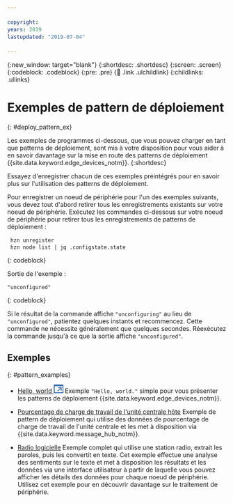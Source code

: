 ```yaml
---

copyright:
years: 2019
lastupdated: "2019-07-04"

---
```


{:new_window: target="blank"}
{:shortdesc: .shortdesc}
{:screen: .screen}
{:codeblock: .codeblock}
{:pre: .pre}
{:child: .link .ulchildlink}
{:childlinks: .ullinks}

# Exemples de pattern de déploiement
{: #deploy_pattern_ex}

Les exemples de programmes ci-dessous, que vous pouvez charger en tant que patterns de déploiement, sont mis à votre disposition pour vous aider à en savoir davantage sur la mise en route des patterns de déploiement {{site.data.keyword.edge_devices_notm}}.
{:shortdesc}

Essayez d'enregistrer chacun de ces exemples préintégrés pour en savoir plus sur l'utilisation des patterns de déploiement.

Pour enregistrer un noeud de périphérie pour l'un des exemples suivants, vous devez tout d'abord retirer tous les enregistrements existants sur votre noeud de périphérie. Exécutez les commandes ci-dessous sur votre noeud de périphérie pour retirer tous les enregistrements de patterns de déploiement :
```
 hzn unregister
 hzn node list | jq .configstate.state
```
{: codeblock}

Sortie de l'exemple :
```
"unconfigured"
```
{: codeblock}

Si le résultat de la commande affiche `"unconfiguring"` au lieu de `"unconfigured"`, patientez quelques instants et recommencez. Cette commande ne nécessite généralement que quelques secondes. Réexécutez la commande jusqu'à ce que la sortie affiche `"unconfigured"`.

## Exemples
{: #pattern_examples}

* [Hello, world ![S'ouvre dans un nouvel onglet](../../images/icons/launch-glyph.svg "S'ouvre dans un nouvel onglet")](https://github.com/open-horizon/examples/blob/master/edge/services/helloworld)
  Exemple `"Hello, world."` simple pour vous présenter les patterns de déploiement {{site.data.keyword.edge_devices_notm}}.

* [Pourcentage de charge de travail de l'unité centrale hôte](cpu_load_example.md)
  Exemple de pattern de déploiement qui utilise des données de pourcentage de charge de travail de l'unité centrale et les met à disposition via {{site.data.keyword.message_hub_notm}}.

* [Radio logicielle](software_defined_radio_ex.md)
  Exemple complet qui utilise une station radio, extrait les paroles, puis les convertit en texte. Cet exemple effectue une analyse des sentiments sur le texte et met à disposition les résultats et les données via une interface utilisateur à partir de laquelle vous pouvez afficher les détails des données pour chaque noeud de périphérie. Utilisez cet exemple pour en découvrir davantage sur le traitement de périphérie.
